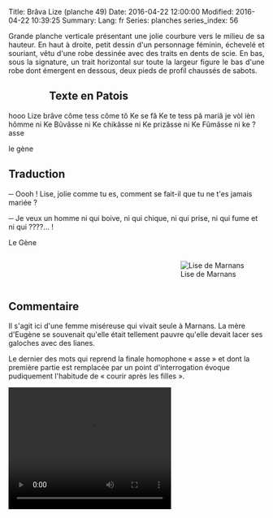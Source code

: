 Title: Brâva Lize (planche 49)
Date: 2016-04-22 12:00:00
Modified: 2016-04-22 10:39:25
Summary: 
Lang: fr
Series: planches
series_index: 56

<p style="text-align:justify;">Grande planche verticale présentant une
jolie courbure vers le milieu de sa hauteur.  En haut à droite, petit
dessin d'un personnage féminin, échevelé et souriant, vêtu d'une robe
dessinée avec des traits en dents de scie.  En bas, sous la signature,
un trait horizontal sur toute la largeur figure le bas d'une robe dont
émergent en dessous, deux pieds de profil chaussés de sabots.</p>

<figure class="image-block" style="float: left;">
  <img alt="" src="{static}/images/planche_49.png">
  <figcaption style="max-width: 175px"></figcaption>
</figure>


## Texte en Patois

hooo Lize brâve côme tess côme tô Ke se fâ Ke te tess pâ mariâ je vòl
ièn hômme ni Ke Bûvâsse ni Ke chikâsse ni Ke prizâsse ni Ke Fûmâsse ni
ke ? asse

le gène

## Traduction

─ Oooh ! Lise, jolie comme tu es, comment se fait-il que tu ne t'es jamais mariée ?

─ Je veux un homme ni qui boive, ni qui chique, ni qui prise, ni qui fume et ni qui ????… !

Le Gène

<figure class="image-block" style="float: right;">
  <img alt="Lise de Marnans" src="{static}/images/planche_49_detail_dessin.png">
  <figcaption style="max-width: 281px">Lise de Marnans</figcaption>
</figure>

<div style="display: table; clear: both;"></div>

## Commentaire

Il s'agit ici d'une femme miséreuse qui vivait seule à Marnans. La
mère d'Eugène se souvenait qu'elle était tellement pauvre qu'elle
devait lacer ses galoches avec des lianes.

Le dernier des mots qui reprend la finale homophone « asse » et dont
la première partie est remplacée par un point d'interrogation évoque
pudiquement l'habitude de « courir après les filles ».

<video width="320" height="240" controls>
  <source src="https://d1njpgd0ygatdn.cloudfront.net/video_49.mp4" type="video/mp4">
</video>

